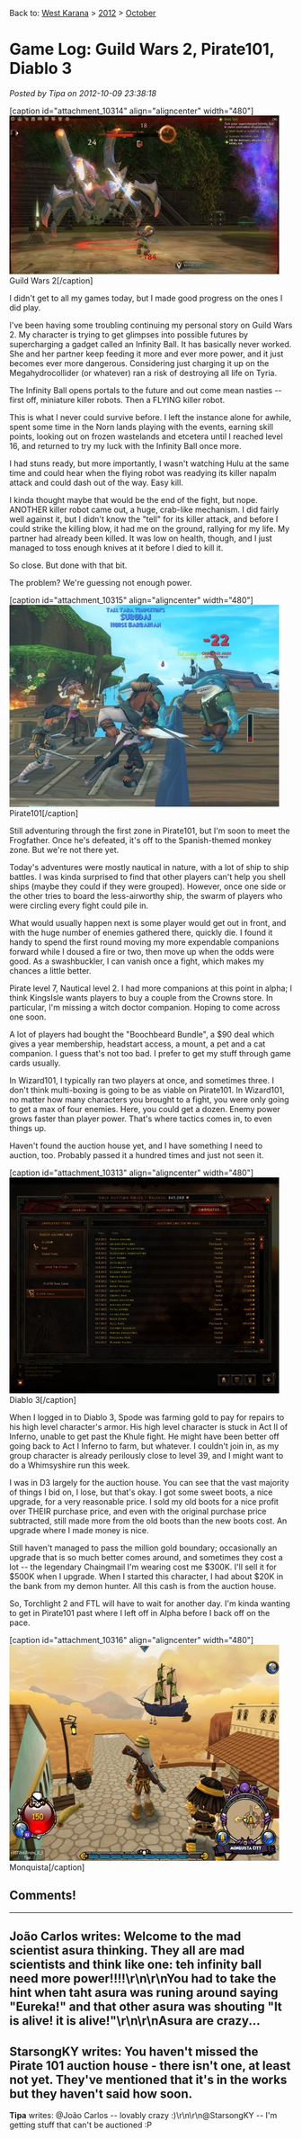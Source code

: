 Back to: [West Karana](/posts/westkarana.md) > [2012](/posts/2012/westkarana.md) > [October](./westkarana.md)
# Game Log: Guild Wars 2, Pirate101, Diablo 3

*Posted by Tipa on 2012-10-09 23:38:18*

[caption id="attachment\_10314" align="aligncenter" width="480"][![](../../../uploads/2012/10/Gw2-2012-10-09-23-35-43-68-480x282.jpg "Guild Wars 2")](../../../uploads/2012/10/Gw2-2012-10-09-23-35-43-68.jpg) Guild Wars 2[/caption]

I didn't get to all my games today, but I made good progress on the ones I did play.

I've been having some troubling continuing my personal story on Guild Wars 2. My character is trying to get glimpses into possible futures by supercharging a gadget called an Infinity Ball. It has basically never worked. She and her partner keep feeding it more and ever more power, and it just becomes ever more dangerous. Considering just charging it up on the Megahydrocollider (or whatever) ran a risk of destroying all life on Tyria.

The Infinity Ball opens portals to the future and out come mean nasties -- first off, miniature killer robots. Then a FLYING killer robot.

This is what I never could survive before. I left the instance alone for awhile, spent some time in the Norn lands playing with the events, earning skill points, looking out on frozen wastelands and etcetera until I reached level 16, and returned to try my luck with the Infinity Ball once more.

I had stuns ready, but more importantly, I wasn't watching Hulu at the same time and could hear when the flying robot was readying its killer napalm attack and could dash out of the way. Easy kill.

I kinda thought maybe that would be the end of the fight, but nope. ANOTHER killer robot came out, a huge, crab-like mechanism. I did fairly well against it, but I didn't know the "tell" for its killer attack, and before I could strike the killing blow, it had me on the ground, rallying for my life. My partner had already been killed. It was low on health, though, and I just managed to toss enough knives at it before I died to kill it.

So close. But done with that bit.

The problem? We're guessing not enough power.

[caption id="attachment\_10315" align="aligncenter" width="480"][![](../../../uploads/2012/10/Pirate-2012-10-09-20-33-00-56-480x359.jpg "Pirate101")](../../../uploads/2012/10/Pirate-2012-10-09-20-33-00-56.jpg) Pirate101[/caption]

Still adventuring through the first zone in Pirate101, but I'm soon to meet the Frogfather. Once he's defeated, it's off to the Spanish-themed monkey zone. But we're not there yet.

Today's adventures were mostly nautical in nature, with a lot of ship to ship battles. I was kinda surprised to find that other players can't help you shell ships (maybe they could if they were grouped). However, once one side or the other tries to board the less-airworthy ship, the swarm of players who were circling every fight could pile in.

What would usually happen next is some player would get out in front, and with the huge number of enemies gathered there, quickly die. I found it handy to spend the first round moving my more expendable companions forward while I doused a fire or two, then move up when the odds were good. As a swashbuckler, I can vanish once a fight, which makes my chances a little better.

Pirate level 7, Nautical level 2. I had more companions at this point in alpha; I think KingsIsle wants players to buy a couple from the Crowns store. In particular, I'm missing a witch doctor companion. Hoping to come across one soon.

A lot of players had bought the "Boochbeard Bundle", a $90 deal which gives a year membership, headstart access, a mount, a pet and a cat companion. I guess that's not too bad. I prefer to get my stuff through game cards usually.

In Wizard101, I typically ran two players at once, and sometimes three. I don't think multi-boxing is going to be as viable on Pirate101. In Wizard101, no matter how many characters you brought to a fight, you were only going to get a max of four enemies. Here, you could get a dozen. Enemy power grows faster than player power. That's where tactics comes in, to even things up.

Haven't found the auction house yet, and I have something I need to auction, too. Probably passed it a hundred times and just not seen it.

[caption id="attachment\_10313" align="aligncenter" width="480"][![](../../../uploads/2012/10/Diablo-III-2012-10-09-22-38-02-22-480x384.jpg "Diablo 3")](../../../uploads/2012/10/Diablo-III-2012-10-09-22-38-02-22.jpg) Diablo 3[/caption]

When I logged in to Diablo 3, Spode was farming gold to pay for repairs to his high level character's armor. His high level character is stuck in Act II of Inferno, unable to get past the Khule fight. He might have been better off going back to Act I Inferno to farm, but whatever. I couldn't join in, as my group character is already perilously close to level 39, and I might want to do a Whimsyshire run this week.

I was in D3 largely for the auction house. You can see that the vast majority of things I bid on, I lose, but that's okay. I got some sweet boots, a nice upgrade, for a very reasonable price. I sold my old boots for a nice profit over THEIR purchase price, and even with the original purchase price subtracted, still made more from the old boots than the new boots cost. An upgrade where I made money is nice.

Still haven't managed to pass the million gold boundary; occasionally an upgrade that is so much better comes around, and sometimes they cost a lot -- the legendary Chaingmail I'm wearing cost me $300K. I'll sell it for $500K when I upgrade. When I started this character, I had about $20K in the bank from my demon hunter. All this cash is from the auction house.

So, Torchlight 2 and FTL will have to wait for another day. I'm kinda wanting to get in Pirate101 past where I left off in Alpha before I back off on the pace.

[caption id="attachment\_10316" align="aligncenter" width="480"][![](../../../uploads/2012/10/Pirate-2012-04-25-20-24-49-21-480x384.jpg "Alpha Pirate101")](../../../uploads/2012/10/Pirate-2012-04-25-20-24-49-21.jpg) Monquista[/caption]
## Comments!
---
**João Carlos** writes: Welcome to the mad scientist asura thinking. They all are mad scientists and think like one: teh infinity ball need more power!!!!\r\n\r\nYou had to take the hint when taht asura was runing around saying "Eureka!" and that other asura was shouting "It is alive! it is alive!"\r\n\r\nAsura are crazy...
---
**StarsongKY** writes: You haven't missed the Pirate 101 auction house - there isn't one, at least not yet. They've mentioned that it's in the works but they haven't said how soon.
---
**Tipa** writes: @João Carlos -- lovably crazy :)\r\n\r\n@StarsongKY -- I'm getting stuff that can't be auctioned :P
